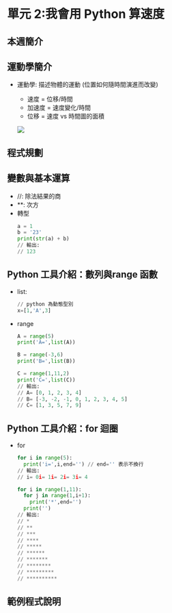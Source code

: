 單元 2:我會用 Python 算速度
=========================

## 本週簡介

## 運動學簡介
- 運動學: 描述物體的運動 (位置如何隨時間演進而改變)
    - 速度 = 位移/時間
    - 加速度 = 速度變化/時間
    - 位移 = 速度 vs 時間圖的面積
    
    ![](https://user-images.githubusercontent.com/11552271/146234282-1290b201-1490-49f9-8853-e4e5250e596b.png)

## 程式規劃

## 變數與基本運算
- //: 除法結果的商
- **: 次方
- 轉型
    ```py
    a = 1
    b = '23'
    print(str(a) + b)
    // 輸出:
    // 123
    ```

## Python 工具介紹：數列與range 函數
- list:
    ```py
    // python 為動態型別
    x=[1,'A',3]
    ```
- range
    ```py
    A = range(5)
    print('A=',list(A))

    B = range(-3,6)
    print('B=',list(B))

    C = range(1,11,2)
    print('C=',list(C))
    // 輸出:
    // A= [0, 1, 2, 3, 4]
    // B= [-3, -2, -1, 0, 1, 2, 3, 4, 5]
    // C= [1, 3, 5, 7, 9]
    ```
    
## Python 工具介紹：for 迴圈
- for
    ```py
    for i in range(5):
      print('i=',i,end='') // end='' 表示不換行
    // 輸出:
    // i= 0i= 1i= 2i= 3i= 4
    ```
    ```py
    for i in range(1,11):
	  for j in range(1,i+1):
		print('*',end='')
	  print('')
    // 輸出:
    // *
    // **
    // ***
    // ****
    // *****
    // ******
    // *******
    // ********
    // *********
    // **********
    ```

## 範例程式說明
